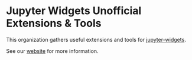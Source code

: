 
# Jupyter Widgets Unofficial Extensions & Tools

This organization gathers useful extensions and tools for [jupyter-widgets](https://github.com/jupyter-widgets).

See our [website](https://jupyter-widgets-contrib.github.io) for more information.
